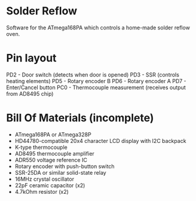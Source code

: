 Solder Reflow
=============

Software for the ATmega168PA which controls a home-made solder reflow oven.



Pin layout
==========

PD2 - Door switch (detects when door is opened)
PD3 - SSR (controls heating elements)
PD5 - Rotary encoder B
PD6 - Rotary encoder A
PD7 - Enter/Cancel button
PC0 - Thermocouple measurement (receives output from AD8495 chip)



Bill Of Materials (incomplete)
==============================

- ATmega168PA or ATmega328P
- HD44780-compatible 20x4 character LCD display with I2C backpack
- K-type thermocouple
- AD8495 thermocouple amplifier
- ADR550 voltage reference IC
- Rotary encoder with push-button switch
- SSR-25DA or similar solid-state relay
- 16MHz crystal oscillator
- 22pF ceramic capacitor (x2)
- 4.7kOhm resistor (x2)
